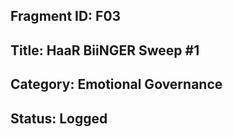 ## Fragment ID: F03 
## Title: HaaR BiiNGER Sweep #1 
## Category: Emotional Governance 
## Status: Logged 
